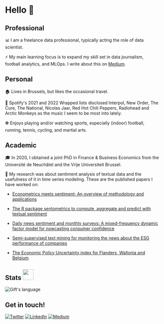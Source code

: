 # Hello 👋

## Professional

📊 I am a freelance data professional, typically acting the role of data scientist.

⚡ My main learning focus is to expand my skill set in data journalism, football analytics, and MLOps. I write about this on [Medium](https://medium.com/@sborms).

## Personal

🏠 Lives in Brussels, but likes the occasional travel.

🎸 Spotify's 2021 and 2022 Wrapped lists disclosed Interpol, New Order, The Cure, The National, Nicolas Jaar, Red Hot Chili Peppers, Radiohead and Arctic Monkeys as the music I seem to be most into lately.

⚽ Enjoys playing and/or watching sports, especially (indoor) football, running, tennis, cycling, and martial arts.

## Academic

🎓 In 2020, I obtained a joint PhD in Finance & Business Economics from the Université de Neuchâtel and the Vrije Universiteit Brussel. 

📝 My research was about sentiment analysis of textual data and the usefulness of it in time series modeling. These are the published papers I have worked on:

- [Econometrics meets sentiment: An overview of methodology and applications](https://doi.org/10.1111/joes.12370)

- [The R package sentometrics to compute, aggregate and predict with textual sentiment](https://doi.org/10.18637/jss.v099.i02)

- [Daily news sentiment and monthly surveys: A mixed-frequency dynamic factor model for nowcasting consumer confidence](https://doi.org/10.1016/j.ijforecast.2021.11.005)

- [Semi-supervised text mining for monitoring the news about the ESG performance of companies](https://doi.org/10.1007/978-3-030-66891-4_10)

- [The Economic Policy Uncertainty index for Flanders, Wallonia and Belgium](http://dx.doi.org/10.2139/ssrn.3580000)

<!-- GitHub section -->
## Stats <img src = "https://i.pinimg.com/originals/65/c4/f4/65c4f452571be1261e9c623f7da488ac.gif" width = 35px> 
 
<div>
<!-- <img align="center" src="https://github-readme-streak-stats.herokuapp.com/?user=sborms" alt="Gift's LangStat" height="192px" width="470px"/> -->
<img align="center" src="https://github-readme-stats.vercel.app/api?username=sborms&show_icons=true&locale=en&layout=compact&theme=light" alt="Gift's language"/>
</div>
<!-- GitHub section: END -->

## Get in touch!
<p>
 <a href="https://twitter.com/samborms" target="_blank"><img alt="Twitter" src="https://img.shields.io/badge/twitter-%231DA1F2.svg?&style=for-the-badge&logo=twitter&logoColor=white" /></a>
 <a href="https://www.linkedin.com/in/sam-borms" target="_blank"><img alt="LinkedIn" src="https://img.shields.io/badge/linkedin-%230077B5.svg?&style=for-the-badge&logo=linkedin&logoColor=white" /></a>
 <a href="https://medium.com/@sborms" target="_blank"><img alt="Medium" src="https://img.shields.io/badge/medium-%2312100E.svg?&style=for-the-badge&logo=medium&logoColor=white" /></a>
</p>
